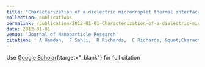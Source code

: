 ```yaml
---
title: "Characterization of a dielectric microdroplet thermal interface material with dispersed nanoparticles"
collection: publications
permalink: /publication/2012-01-01-Characterization-of-a-dielectric-microdroplet-thermal-interface-material-with-dispersed-nanoparticles
date: 2012-01-01
venue: 'Journal of Nanoparticle Research'
citation: ' A Hamdan,  F Sahli,  R Richards,  C Richards, &quot;Characterization of a dielectric microdroplet thermal interface material with dispersed nanoparticles.&quot; Journal of Nanoparticle Research, 2012.'
---
```

Use [Google Scholar](https://scholar.google.com/scholar?q=Characterization+of+a+dielectric+microdroplet+thermal+interface+material+with+dispersed+nanoparticles){:target="_blank"} for full citation